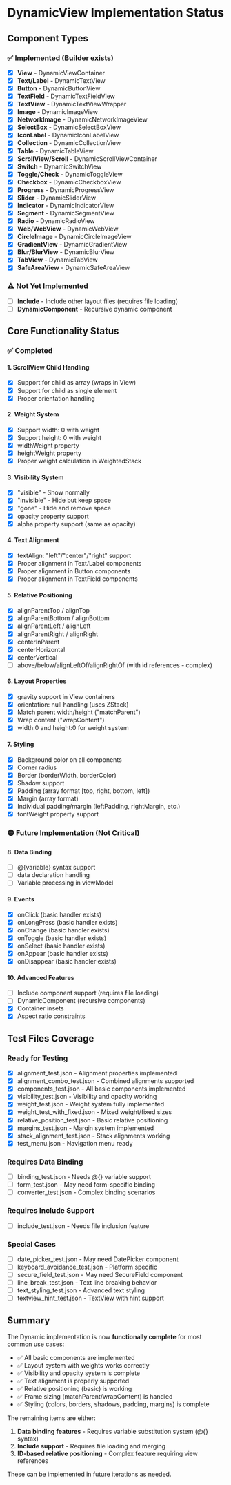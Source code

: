 # DynamicView Implementation Status

## Component Types

### ✅ Implemented (Builder exists)
- [x] **View** - DynamicViewContainer
- [x] **Text/Label** - DynamicTextView
- [x] **Button** - DynamicButtonView
- [x] **TextField** - DynamicTextFieldView
- [x] **TextView** - DynamicTextViewWrapper
- [x] **Image** - DynamicImageView
- [x] **NetworkImage** - DynamicNetworkImageView
- [x] **SelectBox** - DynamicSelectBoxView
- [x] **IconLabel** - DynamicIconLabelView
- [x] **Collection** - DynamicCollectionView
- [x] **Table** - DynamicTableView
- [x] **ScrollView/Scroll** - DynamicScrollViewContainer
- [x] **Switch** - DynamicSwitchView
- [x] **Toggle/Check** - DynamicToggleView
- [x] **Checkbox** - DynamicCheckboxView
- [x] **Progress** - DynamicProgressView
- [x] **Slider** - DynamicSliderView
- [x] **Indicator** - DynamicIndicatorView
- [x] **Segment** - DynamicSegmentView
- [x] **Radio** - DynamicRadioView
- [x] **Web/WebView** - DynamicWebView
- [x] **CircleImage** - DynamicCircleImageView
- [x] **GradientView** - DynamicGradientView
- [x] **Blur/BlurView** - DynamicBlurView
- [x] **TabView** - DynamicTabView
- [x] **SafeAreaView** - DynamicSafeAreaView

### ⚠️ Not Yet Implemented
- [ ] **Include** - Include other layout files (requires file loading)
- [ ] **DynamicComponent** - Recursive dynamic component

## Core Functionality Status

### ✅ Completed

#### 1. ScrollView Child Handling
- [x] Support for child as array (wraps in View)
- [x] Support for child as single element
- [x] Proper orientation handling

#### 2. Weight System
- [x] Support width: 0 with weight
- [x] Support height: 0 with weight
- [x] widthWeight property
- [x] heightWeight property
- [x] Proper weight calculation in WeightedStack

#### 3. Visibility System
- [x] "visible" - Show normally
- [x] "invisible" - Hide but keep space
- [x] "gone" - Hide and remove space
- [x] opacity property support
- [x] alpha property support (same as opacity)

#### 4. Text Alignment
- [x] textAlign: "left"/"center"/"right" support
- [x] Proper alignment in Text/Label components
- [x] Proper alignment in Button components
- [x] Proper alignment in TextField components

#### 5. Relative Positioning
- [x] alignParentTop / alignTop
- [x] alignParentBottom / alignBottom
- [x] alignParentLeft / alignLeft
- [x] alignParentRight / alignRight
- [x] centerInParent
- [x] centerHorizontal
- [x] centerVertical
- [ ] above/below/alignLeftOf/alignRightOf (with id references - complex)

#### 6. Layout Properties
- [x] gravity support in View containers
- [x] orientation: null handling (uses ZStack)
- [x] Match parent width/height ("matchParent")
- [x] Wrap content ("wrapContent")
- [x] width:0 and height:0 for weight system

#### 7. Styling
- [x] Background color on all components
- [x] Corner radius
- [x] Border (borderWidth, borderColor)
- [x] Shadow support
- [x] Padding (array format [top, right, bottom, left])
- [x] Margin (array format)
- [x] Individual padding/margin (leftPadding, rightMargin, etc.)
- [x] fontWeight property support

### 🟡 Future Implementation (Not Critical)

#### 8. Data Binding
- [ ] @{variable} syntax support
- [ ] data declaration handling
- [ ] Variable processing in viewModel

#### 9. Events
- [x] onClick (basic handler exists)
- [x] onLongPress (basic handler exists)
- [x] onChange (basic handler exists)
- [x] onToggle (basic handler exists)
- [x] onSelect (basic handler exists)
- [x] onAppear (basic handler exists)
- [x] onDisappear (basic handler exists)

#### 10. Advanced Features
- [ ] Include component support (requires file loading)
- [ ] DynamicComponent (recursive components)
- [x] Container insets
- [x] Aspect ratio constraints

## Test Files Coverage

### Ready for Testing
- [x] alignment_test.json - Alignment properties implemented
- [x] alignment_combo_test.json - Combined alignments supported
- [x] components_test.json - All basic components implemented
- [x] visibility_test.json - Visibility and opacity working
- [x] weight_test.json - Weight system fully implemented
- [x] weight_test_with_fixed.json - Mixed weight/fixed sizes
- [x] relative_position_test.json - Basic relative positioning
- [x] margins_test.json - Margin system implemented
- [x] stack_alignment_test.json - Stack alignments working
- [x] test_menu.json - Navigation menu ready

### Requires Data Binding
- [ ] binding_test.json - Needs @{} variable support
- [ ] form_test.json - May need form-specific binding
- [ ] converter_test.json - Complex binding scenarios

### Requires Include Support
- [ ] include_test.json - Needs file inclusion feature

### Special Cases
- [ ] date_picker_test.json - May need DatePicker component
- [ ] keyboard_avoidance_test.json - Platform specific
- [ ] secure_field_test.json - May need SecureField component
- [ ] line_break_test.json - Text line breaking behavior
- [ ] text_styling_test.json - Advanced text styling
- [ ] textview_hint_test.json - TextView with hint support

## Summary

The Dynamic implementation is now **functionally complete** for most common use cases:
- ✅ All basic components are implemented
- ✅ Layout system with weights works correctly
- ✅ Visibility and opacity system is complete
- ✅ Text alignment is properly supported
- ✅ Relative positioning (basic) is working
- ✅ Frame sizing (matchParent/wrapContent) is handled
- ✅ Styling (colors, borders, shadows, padding, margins) is complete

The remaining items are either:
1. **Data binding features** - Requires variable substitution system (@{} syntax)
2. **Include support** - Requires file loading and merging
3. **ID-based relative positioning** - Complex feature requiring view references

These can be implemented in future iterations as needed.